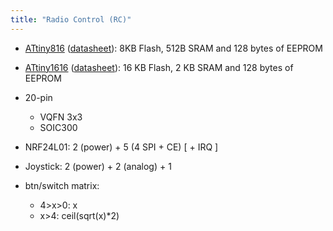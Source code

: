```yaml
---
title: "Radio Control (RC)"
---
```


- [ATtiny816](http://www.microchip.com/wwwproducts/en/ATTINY816) ([datasheet](http://ww1.microchip.com/downloads/en/DeviceDoc/40001913A.pdf)): 8KB Flash, 512B SRAM and 128 bytes of EEPROM
- [ATtiny1616](http://www.microchip.com/wwwproducts/en/ATTINY1616) ([datasheet](http://ww1.microchip.com/downloads/en/DeviceDoc/40001893B.pdf)): 16 KB Flash, 2 KB SRAM and 128 bytes of EEPROM

- 20-pin
  - VQFN 3x3
  - SOIC300

- NRF24L01: 2 (power) + 5 (4 SPI + CE) [ + IRQ ]
- Joystick: 2 (power) + 2 (analog) + 1
- btn/switch matrix:
  - 4>x>0: x
  - x>4: ceil(sqrt(x)*2)
